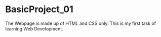 # BasicProject_01
The Webpage is made up of HTML and CSS only.
This is my first task of learning Web Development.
